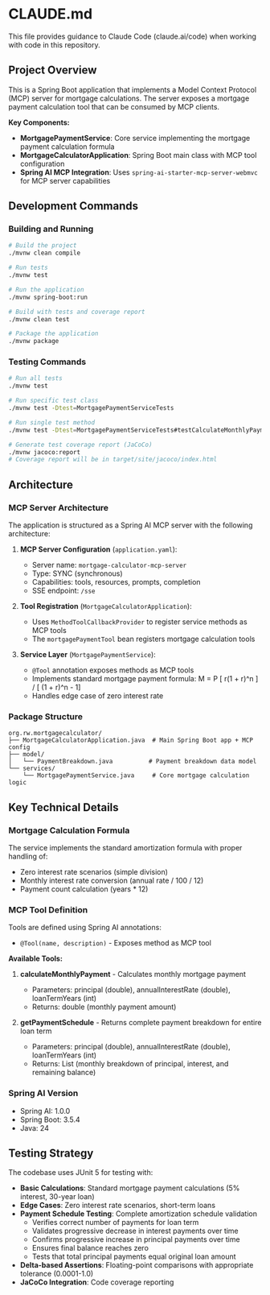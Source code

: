 # CLAUDE.md

This file provides guidance to Claude Code (claude.ai/code) when working with code in this repository.

## Project Overview

This is a Spring Boot application that implements a Model Context Protocol (MCP) server for mortgage calculations. The server exposes a mortgage payment calculation tool that can be consumed by MCP clients.

**Key Components:**
- **MortgagePaymentService**: Core service implementing the mortgage payment calculation formula
- **MortgageCalculatorApplication**: Spring Boot main class with MCP tool configuration
- **Spring AI MCP Integration**: Uses `spring-ai-starter-mcp-server-webmvc` for MCP server capabilities

## Development Commands

### Building and Running
```bash
# Build the project
./mvnw clean compile

# Run tests
./mvnw test

# Run the application
./mvnw spring-boot:run

# Build with tests and coverage report
./mvnw clean test

# Package the application
./mvnw package
```

### Testing Commands
```bash
# Run all tests
./mvnw test

# Run specific test class
./mvnw test -Dtest=MortgagePaymentServiceTests

# Run single test method
./mvnw test -Dtest=MortgagePaymentServiceTests#testCalculateMonthlyPayment

# Generate test coverage report (JaCoCo)
./mvnw jacoco:report
# Coverage report will be in target/site/jacoco/index.html
```

## Architecture

### MCP Server Architecture
The application is structured as a Spring AI MCP server with the following architecture:

1. **MCP Server Configuration** (`application.yaml`):
   - Server name: `mortgage-calculator-mcp-server`
   - Type: SYNC (synchronous)
   - Capabilities: tools, resources, prompts, completion
   - SSE endpoint: `/sse`

2. **Tool Registration** (`MortgageCalculatorApplication`):
   - Uses `MethodToolCallbackProvider` to register service methods as MCP tools
   - The `mortgagePaymentTool` bean registers mortgage calculation tools

3. **Service Layer** (`MortgagePaymentService`):
   - `@Tool` annotation exposes methods as MCP tools
   - Implements standard mortgage payment formula: M = P [ r(1 + r)^n ] / [ (1 + r)^n - 1]
   - Handles edge case of zero interest rate

### Package Structure
```
org.rw.mortgagecalculator/
├── MortgageCalculatorApplication.java  # Main Spring Boot app + MCP config
├── model/
│   └── PaymentBreakdown.java          # Payment breakdown data model
└── services/
    └── MortgagePaymentService.java     # Core mortgage calculation logic
```

## Key Technical Details

### Mortgage Calculation Formula
The service implements the standard amortization formula with proper handling of:
- Zero interest rate scenarios (simple division)
- Monthly interest rate conversion (annual rate / 100 / 12)
- Payment count calculation (years * 12)

### MCP Tool Definition
Tools are defined using Spring AI annotations:
- `@Tool(name, description)` - Exposes method as MCP tool

**Available Tools:**
1. **calculateMonthlyPayment** - Calculates monthly mortgage payment
   - Parameters: principal (double), annualInterestRate (double), loanTermYears (int)
   - Returns: double (monthly payment amount)

2. **getPaymentSchedule** - Returns complete payment breakdown for entire loan term
   - Parameters: principal (double), annualInterestRate (double), loanTermYears (int)
   - Returns: List<PaymentBreakdown> (monthly breakdown of principal, interest, and remaining balance)

### Spring AI Version
- Spring AI: 1.0.0
- Spring Boot: 3.5.4
- Java: 24

## Testing Strategy

The codebase uses JUnit 5 for testing with:
- **Basic Calculations**: Standard mortgage payment calculations (5% interest, 30-year loan)
- **Edge Cases**: Zero interest rate scenarios, short-term loans
- **Payment Schedule Testing**: Complete amortization schedule validation
  - Verifies correct number of payments for loan term
  - Validates progressive decrease in interest payments over time
  - Confirms progressive increase in principal payments over time
  - Ensures final balance reaches zero
  - Tests that total principal payments equal original loan amount
- **Delta-based Assertions**: Floating-point comparisons with appropriate tolerance (0.0001-1.0)
- **JaCoCo Integration**: Code coverage reporting